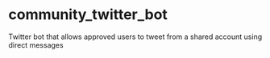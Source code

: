 community_twitter_bot
=====================

Twitter bot that allows approved users to tweet from a shared account using direct messages
